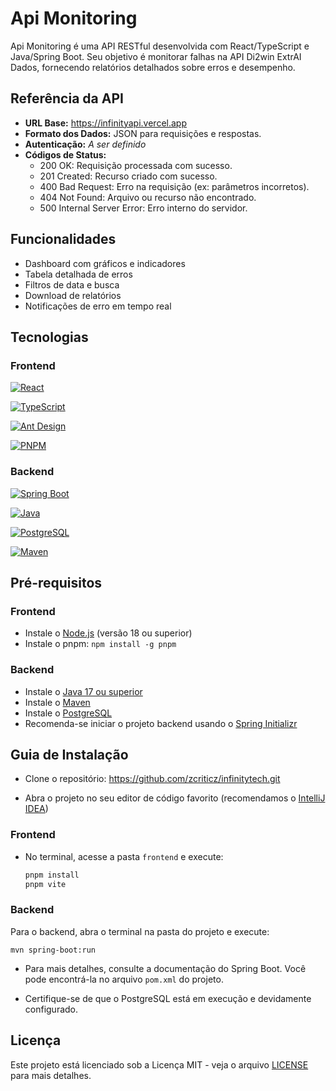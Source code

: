 # Api Monitoring

Api Monitoring é uma API RESTful desenvolvida com React/TypeScript e Java/Spring Boot. Seu objetivo é monitorar falhas na
API Di2win ExtrAI Dados, fornecendo relatórios detalhados sobre erros e desempenho.

## Referência da API

- **URL Base:** https://infinityapi.vercel.app
- **Formato dos Dados:** JSON para requisições e respostas.
- **Autenticação:** _A ser definido_
- **Códigos de Status:**
  - 200 OK: Requisição processada com sucesso.
  - 201 Created: Recurso criado com sucesso.
  - 400 Bad Request: Erro na requisição (ex: parâmetros incorretos).
  - 404 Not Found: Arquivo ou recurso não encontrado.
  - 500 Internal Server Error: Erro interno do servidor.

## Funcionalidades

- Dashboard com gráficos e indicadores
- Tabela detalhada de erros
- Filtros de data e busca
- Download de relatórios
- Notificações de erro em tempo real

## Tecnologias

### Frontend

[![React](https://img.shields.io/badge/React-20232A?style=for-the-badge&logo=react&logoColor=61DAFB)](https://reactjs.org/)

[![TypeScript](https://img.shields.io/badge/TypeScript-007ACC?style=for-the-badge&logo=typescript&logoColor=white)](https://www.typescriptlang.org/)

[![Ant Design](https://img.shields.io/badge/Ant%20Design-0170FE?style=for-the-badge&logo=antdesign&logoColor=white)](https://ant.design/)

[![PNPM](https://img.shields.io/badge/pnpm-22272E?style=for-the-badge&logo=pnpm&logoColor=F69220)](https://pnpm.io/)

### Backend

[![Spring Boot](https://img.shields.io/badge/Spring%20Boot-6DB33F?style=for-the-badge&logo=springboot&logoColor=white)](https://spring.io/projects/spring-boot)

[![Java](https://img.shields.io/badge/Java-ED8B00?style=for-the-badge&logo=java&logoColor=white)](https://www.java.com/)

[![PostgreSQL](https://img.shields.io/badge/PostgreSQL-4169E1?style=for-the-badge&logo=postgresql&logoColor=white)](https://www.postgresql.org/)

[![Maven](https://img.shields.io/badge/Maven-C71A36?style=for-the-badge&logo=apachemaven&logoColor=white)](https://maven.apache.org/)

## Pré-requisitos

### Frontend

- Instale o [Node.js](https://nodejs.org/en) (versão 18 ou superior)
- Instale o pnpm: `npm install -g pnpm`

### Backend

- Instale o [Java 17 ou superior](https://www.oracle.com/java/technologies/javase-jdk17-downloads.html)
- Instale o [Maven](https://maven.apache.org/)
- Instale o [PostgreSQL](https://www.postgresql.org/download/)
- Recomenda-se iniciar o projeto backend usando o [Spring Initializr](https://start.spring.io/)

## Guia de Instalação

- Clone o repositório: https://github.com/zcriticz/infinitytech.git

- Abra o projeto no seu editor de código favorito (recomendamos
  o [IntelliJ IDEA](https://www.jetbrains.com/idea/download/))

### Frontend

- No terminal, acesse a pasta `frontend` e execute:

   ```bash
   pnpm install
   pnpm vite

### Backend

Para o backend, abra o terminal na pasta do projeto e execute:

`mvn spring-boot:run`

- Para mais detalhes, consulte a documentação do Spring Boot. Você pode encontrá-la no arquivo `pom.xml` do projeto.

- Certifique-se de que o PostgreSQL está em execução e devidamente configurado.

## Licença

Este projeto está licenciado sob a Licença MIT - veja o arquivo [LICENSE](LICENSE) para mais detalhes.
